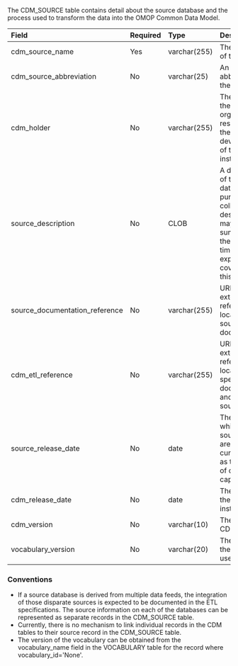 The CDM_SOURCE table contains detail about the source database and the process used to transform the data into the OMOP Common Data Model. 

Field|Required|Type|Description
:------------------------------|:--------|:------------|:-----------------------------------------
|cdm_source_name|Yes|varchar(255)|The full name of the source|
|cdm_source_abbreviation|No|varchar(25)|An abbreviation of the name|
|cdm_holder|No|varchar(255)|The name of the organization responsible for the development of the CDM instance|
|source_description|No|CLOB|A description of the source data origin and purpose for collection. The description may contain a summary of the period of time that is expected to be covered by this dataset.|
|source_documentation_reference|No|varchar(255)|URL or other external reference to location of source documentation|
|cdm_etl_reference|No|varchar(255)|URL or other external reference to location of ETL specification documentation and ETL source code|
|source_release_date|No|date|The date for which the source data are most current, such as the last day of data capture|
|cdm_release_date|No|date|The date when the CDM was instantiated|
|cdm_version|No|varchar(10)|The version of CDM used|
|vocabulary_version|No|varchar(20)|The version of the vocabulary used|

### Conventions 

  * If a source database is derived from multiple data feeds, the integration of those disparate sources is expected to be documented in the ETL specifications. The source information on each of the databases can be represented as separate records in the CDM_SOURCE table. 
  * Currently, there is no mechanism to link individual records in the CDM tables to their source record in the CDM_SOURCE table.
  * The version of the vocabulary can be obtained from the vocabulary_name field in the VOCABULARY table for the record where vocabulary_id='None'.
